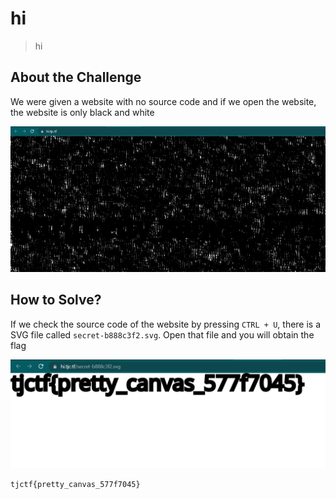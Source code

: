 # hi
> hi

## About the Challenge
We were given a website with no source code and if we open the website, the website is only black and white

![preview](images/preview.png)

## How to Solve?
If we check the source code of the website by pressing `CTRL + U`, there is a SVG file called `secret-b888c3f2.svg`. Open that file and you will obtain the flag


![flag](images/flag.png)

```
tjctf{pretty_canvas_577f7045}
```
